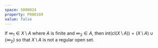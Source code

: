 ```yaml
---
space: S000024
property: P000169
value: false
---
```


If $\infty_1\in X\setminus A$ where $A$ is finite and $\infty_2\in A$, then $\text{int}(\text{cl}(X\setminus A)) = (X\setminus A) \cup \{\infty_2\}$ so that $X\setminus A$ is not a regular open set.
